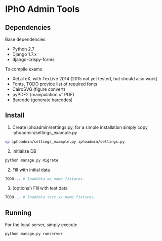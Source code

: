 # IPhO Admin Tools

## Dependencies
Base dependencies
* Python 2.7
* Django 1.7.x
* django-crispy-forms

To compile exams
* XeLaTeX, with TexLive 2014 (2015 not yet tested, but should also work)
* Fonts, TODO provide list of required fonts
* CairoSVG (figure convert)
* pyPDF2 (manipulation of PDF)
* Barcode (generate barcodes)


## Install
1. Create iphoadmin/settings.py, for a simple installation simply copy iphoadmin/settings_example.py
```bash
cp iphoadmin/settings_example.py iphoadmin/settings.py
```

2. Initialize DB
```bash
python manage.py migrate
```

2. Fill with initial data
```bash
TODO... # loaddata xx_name fixtures.
```

3. (optional) Fill with test data
```bash
TODO... # loaddata test_xx_name fixtures.
```

## Running
For the local server, simply execute
```bash
python manage.py runserver
```